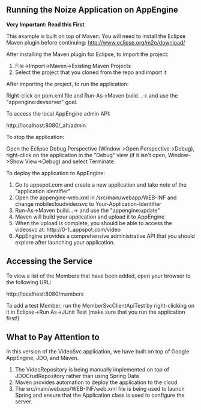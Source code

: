 ## Running the Noize Application on AppEngine

__Very Important: Read this First__

This example is built on top of Maven. You will need to 
install the Eclipse Maven plugin before continuing: http://www.eclipse.org/m2e/download/

After installing the Maven plugin for Eclipse, to import the project:
1. File->Import->Maven->Existing Maven Projects
2. Select the project that you cloned from the repo and import it

After importing the project, to run the application:

Right-click on pom.xml file and Run-As->Maven build...-> and use the "appengine:devserver"
goal. 

To access the local AppEngine admin API:

http://localhost:8080/_ah/admin

To stop the application:

Open the Eclipse Debug Perspective (Window->Open Perspective->Debug), right-click on
the application in the "Debug" view (if it isn't open, Window->Show View->Debug) and
select Terminate

To deploy the application to AppEngine:

1. Go to appspot.com and create a new application and take note of the "application identifier"
2. Open the appengine-web.xml in /src/main/webapp/WEB-INF and change <application>mobilecloudvideosvc</application> 
   to <application>Your-Application-Identifier</application>
3. Run-As->Maven build...-> and use the "appengine:update"
4. Maven will build your application and upload it to AppEngine
5. When the upload is complete, you should be able to access the videosvc at:
   http://0-1.<your-application-identifier>.appspot.com/video   
6. AppEngine provides a comprehensive administrative API that you should explore after launching your application.

## Accessing the Service

To view a list of the Members that have been added, open your browser to the following
URL:

http://localhost:8080/members

To add a test Member, run the MemberSvcClientApiTest by right-clicking on it in 
Eclipse->Run As->JUnit Test (make sure that you run the application first!)

## What to Pay Attention to

In this version of the VideoSvc application, we have built on top of Google AppEngine,
JDO, and Maven.

1. The VideoRepository is being manually implemented on top of JDOCrudRepository rather
   than using Spring Data
2. Maven provides automation to deploy the application to the cloud
3. The src/main/webapp/WEB-INF/web.xml file is being used to launch Spring and ensure that
   the Application class is used to configure the server. 